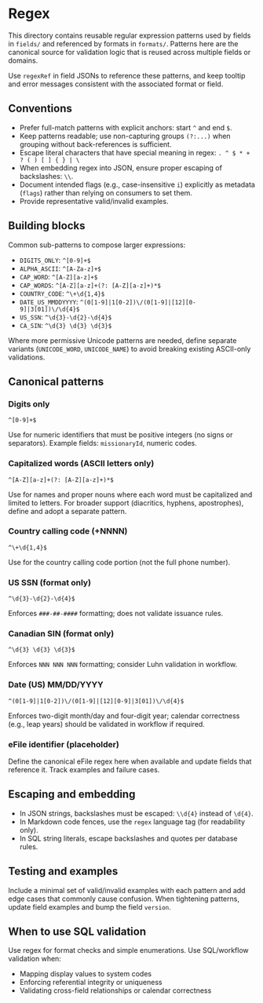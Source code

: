 # Regex

This directory contains reusable regular expression patterns used by fields in
`fields/` and referenced by formats in `formats/`. Patterns here are the
canonical source for validation logic that is reused across multiple fields or
domains.

Use `regexRef` in field JSONs to reference these patterns, and keep tooltip and
error messages consistent with the associated format or field.

## Conventions

- Prefer full-match patterns with explicit anchors: start `^` and end `$`.
- Keep patterns readable; use non-capturing groups `(?:...)` when grouping
  without back-references is sufficient.
- Escape literal characters that have special meaning in regex: `. ^ $ * + ? ( ) [ ] { } | \`
- When embedding regex into JSON, ensure proper escaping of backslashes: `\\`.
- Document intended flags (e.g., case-insensitive `i`) explicitly as metadata
  (`flags`) rather than relying on consumers to set them.
- Provide representative valid/invalid examples.

## Building blocks

Common sub-patterns to compose larger expressions:

- `DIGITS_ONLY`: `^[0-9]+$`
- `ALPHA_ASCII`: `^[A-Za-z]+$`
- `CAP_WORD`: `^[A-Z][a-z]+$`
- `CAP_WORDS`: `^[A-Z][a-z]+(?: [A-Z][a-z]+)*$`
- `COUNTRY_CODE`: `^\+\d{1,4}$`
- `DATE_US_MMDDYYYY`: `^(0[1-9]|1[0-2])\/(0[1-9]|[12][0-9]|3[01])\/\d{4}$`
- `US_SSN`: `^\d{3}-\d{2}-\d{4}$`
- `CA_SIN`: `^\d{3} \d{3} \d{3}$`

Where more permissive Unicode patterns are needed, define separate variants
(`UNICODE_WORD`, `UNICODE_NAME`) to avoid breaking existing ASCII-only
validations.

## Canonical patterns

### Digits only

```regex
^[0-9]+$
```

Use for numeric identifiers that must be positive integers (no signs or
separators). Example fields: `missionaryId`, numeric codes.

### Capitalized words (ASCII letters only)

```regex
^[A-Z][a-z]+(?: [A-Z][a-z]+)*$
```

Use for names and proper nouns where each word must be capitalized and limited
to letters. For broader support (diacritics, hyphens, apostrophes), define and
adopt a separate pattern.

### Country calling code (+NNNN)

```regex
^\+\d{1,4}$
```

Use for the country calling code portion (not the full phone number).

### US SSN (format only)

```regex
^\d{3}-\d{2}-\d{4}$
```

Enforces `###-##-####` formatting; does not validate issuance rules.

### Canadian SIN (format only)

```regex
^\d{3} \d{3} \d{3}$
```

Enforces `NNN NNN NNN` formatting; consider Luhn validation in workflow.

### Date (US) MM/DD/YYYY

```regex
^(0[1-9]|1[0-2])\/(0[1-9]|[12][0-9]|3[01])\/\d{4}$
```

Enforces two-digit month/day and four-digit year; calendar correctness (e.g.,
leap years) should be validated in workflow if required.

### eFile identifier (placeholder)

Define the canonical eFile regex here when available and update fields that
reference it. Track examples and failure cases.

## Escaping and embedding

- In JSON strings, backslashes must be escaped: `\\d{4}` instead of `\d{4}`.
- In Markdown code fences, use the `regex` language tag (for readability only).
- In SQL string literals, escape backslashes and quotes per database rules.

## Testing and examples

Include a minimal set of valid/invalid examples with each pattern and add edge
cases that commonly cause confusion. When tightening patterns, update field
examples and bump the field `version`.

## When to use SQL validation

Use regex for format checks and simple enumerations. Use SQL/workflow validation
when:

- Mapping display values to system codes
- Enforcing referential integrity or uniqueness
- Validating cross-field relationships or calendar correctness
